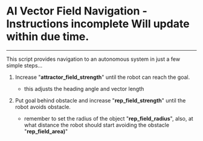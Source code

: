 # AI Vector Field Navigation - Instructions incomplete Will update within due time.
____________________________________________________________________________________


This script provides navigation to an autonomous system in just a few simple steps...

1) Increase "<b>attractor_field_strength</b>" until the robot can reach the goal.
      - this adjusts the heading angle and vector length

2) Put goal behind obstacle and increase "<b>rep_field_strength</b>" until the robot avoids obstacle.
      - remember to set the radius of the object "<b>rep_field_radius</b>", also, 
        at what distance the robot should start avoiding the obstacle "<b>rep_field_area)</b>"
        

